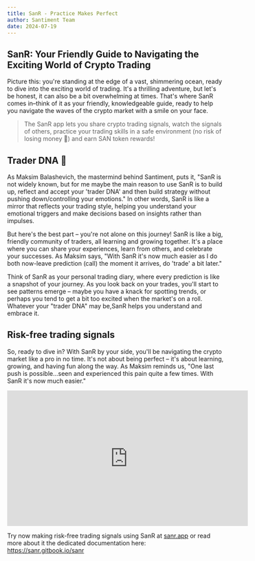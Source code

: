 ```yaml
---
title: SanR - Practice Makes Perfect
author: Santiment Team
date: 2024-07-19
---
```


## SanR: Your Friendly Guide to Navigating the Exciting World of Crypto Trading

Picture this: you're standing at the edge of a vast, shimmering ocean, ready to
dive into the exciting world of trading. It's a thrilling adventure, but let's
be honest, it can also be a bit overwhelming at times. That's where SanR comes
in–think of it as your friendly, knowledgeable guide, ready to help you
navigate the waves of the crypto market with a smile on your face.

> The SanR app lets you share crypto trading signals, watch the signals of
> others, practice your trading skills in a safe environment (no risk of losing
> money 💸) and earn SAN token rewards!
> 

## Trader DNA 🧬

As Maksim Balashevich, the mastermind behind Santiment, puts it, "SanR is not
widely known, but for me maybe the main reason to use SanR is to build up,
reflect and accept your 'trader DNA' and then build strategy without pushing
down/controlling your emotions." In other words, SanR is like a mirror that
reflects your trading style, helping you understand your emotional triggers and
make decisions based on insights rather than impulses.

But here's the best part – you're not alone on this journey! SanR is like a
big, friendly community of traders, all learning and growing together. It's a
place where you can share your experiences, learn from others, and celebrate
your successes. As Maksim says, "With SanR it's now much easier as I do both
now-leave prediction (call) the moment it arrives, do 'trade' a bit later."

Think of SanR as your personal trading diary, where every prediction is like a
snapshot of your journey. As you look back on your trades, you'll start to see
patterns emerge – maybe you have a knack for spotting trends, or perhaps you
tend to get a bit too excited when the market's on a roll. Whatever your
"trader DNA" may be,SanR helps you understand and embrace it.

## Risk-free trading signals

So, ready to dive in? With SanR by your side, you'll be navigating the crypto
market like a pro in no time. It's not about being perfect – it's about
learning, growing, and having fun along the way. As Maksim reminds us, "One
last push is possible...seen and experienced this pain quite a few times. With
SanR it's now much easier."

<iframe width="560" height="315"
src="https://www.youtube.com/embed/NvsqZMdhQNg?si=w-mWulINynCSq0hb"
title="YouTube video player" frameborder="0" allow="accelerometer; autoplay;
clipboard-write; encrypted-media; gyroscope; picture-in-picture; web-share"
referrerpolicy="strict-origin-when-cross-origin" allowfullscreen></iframe>

Try now making risk-free trading signals using SanR at
[sanr.app](http://sanr.app) or read more about it the dedicated documentation
here: https://sanr.gitbook.io/sanr
